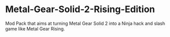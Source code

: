 # Metal-Gear-Solid-2-Rising-Edition
Mod Pack that aims at turning Metal Gear Solid 2 into a Ninja hack and slash game like Metal Gear Rising.
